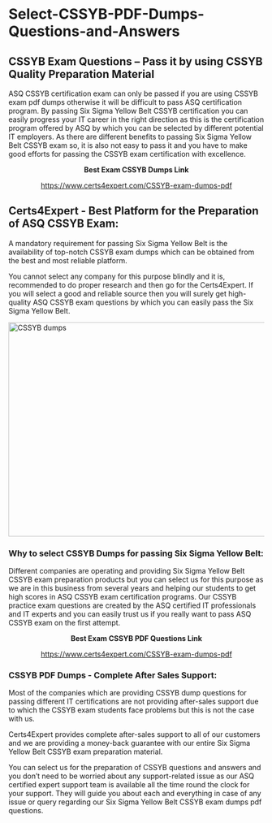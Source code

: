 # Select-CSSYB-PDF-Dumps-Questions-and-Answers
<h2><strong>CSSYB Exam Questions &ndash; Pass it by using CSSYB Quality Preparation Material</strong></h2>
<p>ASQ CSSYB certification exam can only be passed if you are using CSSYB exam pdf dumps otherwise it will be difficult to pass ASQ certification program. By passing Six Sigma Yellow Belt CSSYB certification you can easily progress your IT career in the right direction as this is the certification program offered by ASQ by which you can be selected by different potential IT employers. As there are different benefits to passing Six Sigma Yellow Belt CSSYB exam so, it is also not easy to pass it and you have to make good efforts for passing the CSSYB exam certification with excellence.</p>
<p style="text-align: center;"><strong>Best Exam CSSYB Dumps Link</strong></p>
<p style="text-align: center;"><a href="https://www.certs4expert.com/CSSYB-exam-dumps-pdf">https://www.certs4expert.com/CSSYB-exam-dumps-pdf</a></p>
<h2><strong>Certs4Expert - Best Platform for the Preparation of ASQ CSSYB Exam:&nbsp; </strong></h2>
<p>A mandatory requirement for passing Six Sigma Yellow Belt is the availability of top-notch CSSYB exam dumps which can be obtained from the best and most reliable platform.</p>
<p>You cannot select any company for this purpose blindly and it is, recommended to do proper research and then go for the Certs4Expert. If you will select a good and reliable source then you will surely get high-quality ASQ CSSYB exam questions by which you can easily pass the Six Sigma Yellow Belt.</p>
<p><img style="display: block; margin-left: auto; margin-right: auto;" src="https://i.imgur.com/cCy1yN2.png" alt="CSSYB dumps" width="750" height="422" /></p>
<h3><strong>Why to select CSSYB Dumps for passing Six Sigma Yellow Belt:</strong></h3>
<p>Different companies are operating and providing Six Sigma Yellow Belt CSSYB exam preparation products but you can select us for this purpose as we are in this business from several years and helping our students to get high scores in ASQ CSSYB exam certification programs. Our CSSYB practice exam questions are created by the ASQ certified IT professionals and IT experts and you can easily trust us if you really want to pass ASQ CSSYB exam on the first attempt.</p>
<p style="text-align: center;"><strong>Best Exam CSSYB PDF Questions Link</strong></p>
<p style="text-align: center;"><a href="https://www.certs4expert.com/CSSYB-exam-dumps-pdf">https://www.certs4expert.com/CSSYB-exam-dumps-pdf</a></p>
<h3><strong>CSSYB PDF Dumps - Complete After Sales Support:</strong></h3>
<p>Most of the companies which are providing CSSYB dump questions for passing different IT certifications are not providing after-sales support due to which the CSSYB exam students face problems but this is not the case with us.</p>
<p>Certs4Expert provides complete after-sales support to all of our customers and we are providing a money-back guarantee with our entire Six Sigma Yellow Belt CSSYB exam preparation material.</p>
<p>You can select us for the preparation of CSSYB questions and answers and you don&rsquo;t need to be worried about any support-related issue as our ASQ certified expert support team is available all the time round the clock for your support. They will guide you about each and everything in case of any issue or query regarding our Six Sigma Yellow Belt CSSYB exam dumps pdf questions.</p>
